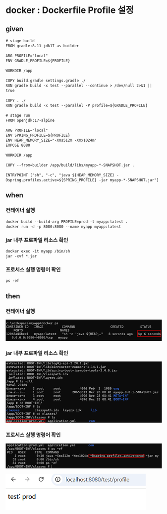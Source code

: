 # docker : Dockerfile Profile 설정

## given

```
# stage build
FROM gradle:8.11-jdk17 as builder

ARG PROFILE="local"
ENV GRADLE_PROFILE=${PROFILE}

WORKDIR /app

COPY build.gradle settings.gradle ./
RUN gradle build -x test --parallel --continue > /dev/null 2>&1 || true

COPY . ./
RUN gradle build -x test --parallel -P profile=${GRADLE_PROFILE}

# stage run
FROM openjdk:17-alpine

ARG PROFILE="local"
ENV SPRING_PROFILE=${PROFILE}
ENV HEAP_MEMORY_SIZE="-Xms512m -Xmx1024m"
EXPOSE 8080

WORKDIR /app

COPY --from=builder /app/build/libs/myapp-*-SNAPSHOT.jar .

ENTRYPOINT ["sh", "-c", "java ${HEAP_MEMORY_SIZE} -Dspring.profiles.active=${SPRING_PROFILE} -jar myapp-*-SNAPSHOT.jar"]
```

## when

### 컨테이너 실행

```
docker build --build-arg PROFILE=prod -t myapp:latest .
docker run -d -p 8080:8080 --name myapp myapp:latest
```

### jar 내부 프로파일 리소스 확인

```
docker exec -it myapp /bin/sh
jar -xvf *.jar
```

### 프로세스 실행 명령어 확인

```
ps -ef
```

## then

### 컨테이너 실행

![alt text](../../images/20241228_174158.png)

### jar 내부 프로파일 리소스 확인

![alt text](../../images/20241228_174402.png)

### 프로세스 실행 명령어 확인

![alt text](../../images/20241228_174430.png)

![alt text](../../images/20241228_174957.png)